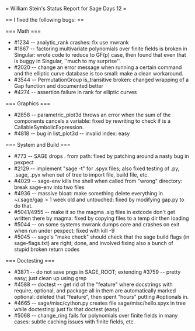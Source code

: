 = William Stein's Status Report for Sage Days 12 =

== I fixed the following bugs: ==

=== Math ===

 * #1234 -- analytic_rank crashes: fix use mwrank
 * #1867 -- factoring multivariate polynomials over finite fields is broken in Singular: wrote code to reduce to GF(p) case, then found that even that is buggy in Singular, ''much to my surprise''.
 * #2020 -- change an error message when running a certain command and the elliptic curve database is too small: make a clean workaround.
 * #3544 -- PermutationGroup is_transitive broken: changed wrapping of a Gap function and documented better
 * #4274 -- assertion failure in rank for elliptic curves

=== Graphics ===

 * #2858 -- parametric_plot3d throws an error when the sum of the components cancels a variable: fixed by rewriting to check if is a CallableSymbolicExpression.
 * #4818 -- bug in list_plot3d -- invalid index: easy


=== System and Build ===

 * #773 -- SAGE drops . from path: fixed by patching around a nasty bug in pexpect
 * #2129 -- implement "sage -t" for .spyx files; also fixed testing of .py, .sage, .pyx when out of tree to import file, build file, etc. 
 * #4029 -- sage-env kills the shell when called from "wrong" directory: break sage-env into two files
 * #4936 -- massive bloat: make something delete everything in ~/.sage/gap > 1 week old and untouched: fixed by modifying gap.py to do that.
 * #5041/4955 -- make it so the magma .sig files in extcode don't get written there by magma: fixed by copying files to a temp dir then loading
 * #5044 -- on some systems mwrank dumps core and crashes on exit when run under pexpect: fixed with kill -9
 * #5045 -- sage's "make check" should check that the sage build flags (in sage-flags.txt) are right; done, and involved fixing also a bunch of stupid broken return codes

=== Doctesting ===

 * #3871 -- do not save pngs in SAGE_ROOT; extending #3759 -- pretty easy; just clean up using grep
 * #4588 -- doctest -- get rid of the "feature" where docstrings with require, optional, and package all in them are automatically marked optional: deleted that "feature", then spent "hours" putting #optionals in.
 * #4665 -- sage/misc/cython.py creates file sage/misc/hello.spyx in tree while doctesting: just fix that doctest (easy)
 * #5068 -- change_ring fails for polynomials over finite fields in many cases: subtle caching issues with finite fields, etc. 
